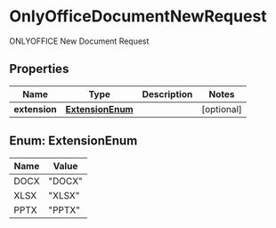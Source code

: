 

# OnlyOfficeDocumentNewRequest

ONLYOFFICE New Document Request

## Properties

| Name | Type | Description | Notes |
|------------ | ------------- | ------------- | -------------|
|**extension** | [**ExtensionEnum**](#ExtensionEnum) |  |  [optional] |



## Enum: ExtensionEnum

| Name | Value |
|---- | -----|
| DOCX | &quot;DOCX&quot; |
| XLSX | &quot;XLSX&quot; |
| PPTX | &quot;PPTX&quot; |



